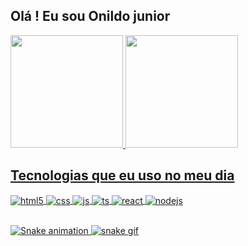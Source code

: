 ## Olá ! Eu sou Onildo junior



<div> 
  <a href="https://github.com/juhsantos">
  <img height="180em" src ="https://github-readme-stats.vercel.app/api?username=juhsantos&show_icons=true&theme=highcontrast&include_all_commits=true&count_private=true"/>
  <img height="180em" src ="https://github-readme-stats.vercel.app/api/top-langs/?username=juhsantos&layout=compact&langs_count=16&theme=highcontrast"/>
</div>

## Tecnologias que eu uso no meu dia

<div style="display: inline_block">
  <img align="center" alt="html5" src="https://img.shields.io/badge/HTML5-E34F26?style=for-the-badge&logo=html5&logoColor=white" />
  <img align="center" alt="css" src="https://img.shields.io/badge/CSS3-1572B6?style=for-the-badge&logo=css3&logoColor=white" />
  <img align="center" alt="js" src="https://img.shields.io/badge/JavaScript-F7DF1E?style=for-the-badge&logo=javascript&logoColor=black" />
  <img align="center" alt="ts" src="https://img.shields.io/badge/TypeScript-007ACC?style=for-the-badge&logo=typescript&logoColor=white" />
  <img align="center" alt="react" src="https://img.shields.io/badge/React-20232A?style=for-the-badge&logo=react&logoColor=61DAFB" />
  <img align="center" alt="nodejs" src="https://img.shields.io/badge/Node.js-43853D?style=for-the-badge&logo=node.js&logoColor=white" />
</div><br/>
  
  ![Snake animation]()
  ![snake gif](https://github.com/https://github.com/juhsantos/juhsantos/blob/output/github-contribution-grid-snake.svg)
